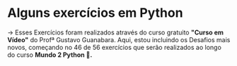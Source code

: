 <h1> Alguns exercícios em Python</h1>

<p> → Esses Exercícios foram realizados através do curso gratuito <strong>"Curso em Vídeo"</strong> do Profª Gustavo Guanabara.
Aqui, estou incluindo os Desafios mais novos, começando no 46 de 56 exercícios que serão realizados ao longo do curso <strong> Mundo 2 Python 🐍. </strong></p>
